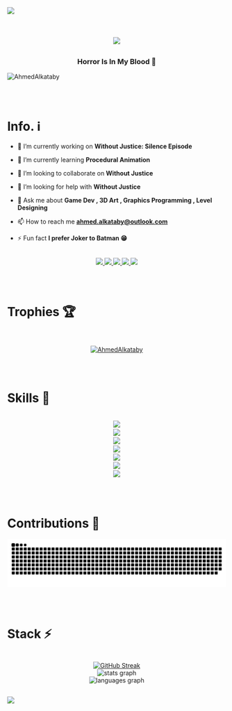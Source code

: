 <img src="https://user-images.githubusercontent.com/73097560/115834477-dbab4500-a447-11eb-908a-139a6edaec5c.gif">

<h1 align="center">
  <img src="https://readme-typing-svg.herokuapp.com?font=Righteous&size=36&color=C00000&center=true&vCenter=true&width=500&height=100&duration=4000&lines=Hi+Everyone!+👋;I'm+Ahmed!" />
</h1>

<h3 align="center">Horror Is In My Blood 🎃</h3>

<p align="left"> 
  <img src="https://komarev.com/ghpvc/?username=AhmedAlkataby&label=Profile%20views&color=C00000&style=for-the-badge" alt="AhmedAlkataby" /> 
</p>

##
<br>

# Info. ℹ️

- 🔭 I’m currently working on **Without Justice: Silence Episode**

- 🌱 I’m currently learning **Procedural Animation**

- 👯 I’m looking to collaborate on **Without Justice**

- 👀 I’m looking for help with **Without Justice**

- 💬 Ask me about **Game Dev , 3D Art , Graphics Programming , Level Designing**

- 📫 How to reach me **ahmed.alkataby@outlook.com**

- ⚡ Fun fact **I prefer Joker to Batman 😁**

<br>
<div align="center">
  <a href="https://ahmedalkataby.github.io" target="_blank">
    <img src="https://img.shields.io/badge/Profile-C00000?style=for-the-badge&logo=ameba&logoColor=white" target="_blank" />
  </a>
  <a href="https://www.linkedin.com/in/ahmed-al-kataby" target="_blank">
    <img src="https://img.shields.io/badge/LinkedIn-0A66C2?style=for-the-badge&logo=linkedin&logoColor=white" target="_blank" />
  </a>
  <a href="https://www.facebook.com/aekstudio2019" target="_blank">
    <img src="https://img.shields.io/badge/Facebook-0866FF?style=for-the-badge&logo=facebook&logoColor=white" target="_blank" />
  </a>
  <a href="https://www.instagram.com/aekstudio2019" target="_blank">
    <img src="https://img.shields.io/badge/Instagram-E4405F?style=for-the-badge&logo=instagram&logoColor=white" target="_blank" />
  </a>
  <a href="https://x.com/amazing_fast" target="_blank">
    <img src="https://img.shields.io/badge/X-000000?style=for-the-badge&logo=x&logoColor=white" target="_blank" />
  </a>
</div>

##
<br>

# Trophies 🏆
<br>
<p align="center"> 
  <a href="https://github.com/ryo-ma/github-profile-trophy">
    <img src="https://github-profile-trophy.vercel.app/?username=AhmedAlkataby" alt="AhmedAlkataby" />
  </a> 
</p>

##
<br>

# Skills 📜
<br>
<div align="center">
    <img src="https://skillicons.dev/icons?i=ae,anaconda,arduino,atom,azure,bevy,blender,bootstrap,c,cs,cpp,cmake,css" /><br>
    <img src="https://skillicons.dev/icons?i=dart,django,dotnet,eclipse,flutter,gamemakerstudio,git,github,godot,gtk,html" /><br>
    <img src="https://skillicons.dev/icons?i=ai,java,js,kali,linux,mysql,obsidian,ps,php" /><br>
    <img src="https://skillicons.dev/icons?i=postgres,postman,py,qt,rust,sass,sqlite" /><br>
    <img src="https://skillicons.dev/icons?i=stackoverflow,sketchup,threejs,unity,unreal" /><br>
    <img src="https://skillicons.dev/icons?i=visualstudio,vscode,wasm" /><br>
    <img src="https://skillicons.dev/icons?i=windows" /><br>
</div>

##
<br>

# Contributions 🐍
<div align="center">
  <img alt="snake eating my contributions" src="https://raw.githubusercontent.com/salesp07/salesp07/output/github-contribution-grid-snake.svg" />
</div>

##
<br>

# Stack ⚡
<br>
<div align="center">
  <a href="https://git.io/streak-stats">
    <img src="https://github-readme-streak-stats.herokuapp.com?user=AhmedAlkataby&theme=dracula&hide_border=true&border_radius=10&mode=weekly" alt="GitHub Streak" />
  </a>
  <br>
  <img src="https://github-readme-stats.vercel.app/api?username=AhmedAlkataby&hide_title=false&hide_rank=false&show_icons=true&include_all_commits=false&count_private=true&theme=dracula&locale=en&hide_border=true" alt="stats graph" />
  <br>
  <img height="195" src="https://github-readme-stats.vercel.app/api/top-langs?username=AhmedAlkataby&locale=en&hide_title=false&layout=compact&card_width=400&langs_count=6&theme=dracula&hide=html,hack&hide_border=true" alt="languages graph" />
</div>

##
<img src="https://user-images.githubusercontent.com/73097560/115834477-dbab4500-a447-11eb-908a-139a6edaec5c.gif">

<!---
AhmedAlkataby/AhmedAlkataby is a ✨ special ✨ repository because its `README.md` (this file) appears on your GitHub profile.
You can click the Preview link to take a look at your changes.
--->
